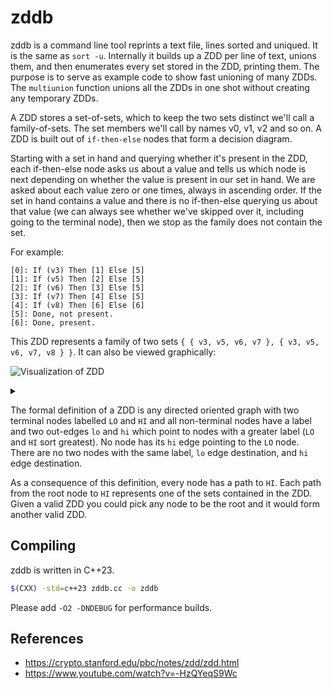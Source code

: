 # zddb

zddb is a command line tool reprints a text file, lines sorted and uniqued. It
is the same as `sort -u`. Internally it builds up a ZDD per line of text, unions
them, and then enumerates every set stored in the ZDD, printing them. The
purpose is to serve as example code to show fast unioning of many ZDDs. The
`multiunion` function unions all the ZDDs in one shot without creating any
temporary ZDDs.

A ZDD stores a set-of-sets, which to keep the two sets distinct we'll call a
family-of-sets. The set members we'll call by names v0, v1, v2 and so on. A ZDD
is built out of `if-then-else` nodes that form a decision diagram.

Starting with a set in hand and querying whether it's present in the ZDD, each
if-then-else node asks us about a value and tells us which node is next
depending on whether the value is present in our set in hand. We are asked
about each value zero or one times, always in ascending order. If the set in
hand contains a value and there is no if-then-else querying us about that value
(we can always see whether we've skipped over it, including going to the
terminal node), then we stop as the family does not contain the set.

For example:

```
[0]: If (v3) Then [1] Else [5]
[1]: If (v5) Then [2] Else [5]
[2]: If (v6) Then [3] Else [5]
[3]: If (v7) Then [4] Else [5]
[4]: If (v8) Then [6] Else [6]
[5]: Done, not present.
[6]: Done, present.
```

This ZDD represents a family of two sets
`{ { v3, v5, v6, v7 }, { v3, v5, v6, v7, v8 } }`. It can also be viewed
graphically:

![Visualization of ZDD](https://g.gravizo.com/source/custom_markexample1?https%3A%2F%2Fraw.githubusercontent.com%2Fnlewycky%2Fzddb%2Fmaster%2FREADME.md)
<details>
<summary></summary>
custom_markexample1
digraph example1 {
  node[shape=square]
  { rank=same;
    n0[label="LO"]
    n1[label="HI"]
  }
  n2[label="v3", peripheries=2]
  n3[label="v5"]
  n4[label="v6"]
  n5[label="v7"]
  n6[label="v8"]
  n2:sw -> n0[style=dashed]
  n2:se -> n3
  n3:sw -> n0[style=dashed]
  n3:se -> n4
  n4:sw -> n0[style=dashed]
  n4:se -> n5
  n5:sw -> n0[style=dashed]
  n5:se -> n6
  n6:sw -> n1[style=dashed]
  n6:se -> n1
}
custom_markexample1
</details>

The formal definition of a ZDD is any directed oriented graph with two terminal
nodes labelled `LO` and `HI` and all non-terminal nodes have a label and two
out-edges `lo` and `hi` which point to nodes with a greater label (`LO` and `HI`
sort greatest). No node has its `hi` edge pointing to the `LO` node. There are
no two nodes with the same label, `lo` edge destination, and `hi` edge
destination.

As a consequence of this definition, every node has a path to `HI`. Each path
from the root node to `HI` represents one of the sets contained in the ZDD.
Given a valid ZDD you could pick any node to be the root and it would form
another valid ZDD.

## Compiling

zddb is written in C++23.

```sh
$(CXX) -std=c++23 zddb.cc -o zddb
```

Please add `-O2 -DNDEBUG` for performance builds.

## References

 * https://crypto.stanford.edu/pbc/notes/zdd/zdd.html
 * https://www.youtube.com/watch?v=-HzQYeqS9Wc
